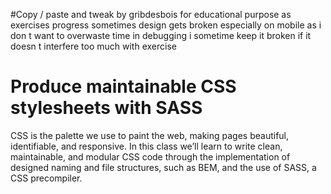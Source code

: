#Copy / paste and tweak by gribdesbois for educational purpose
as exercises progress sometimes design gets broken especially on mobile
as i don t want to overwaste time in debugging i sometime keep it broken if it doesn t interfere too much with exercise


# Produce maintainable CSS stylesheets with SASS

CSS is the palette we use to paint the web, making pages beautiful, identifiable, and responsive. In this class we’ll learn to write clean, maintainable, and modular CSS code through the implementation of designed naming and file structures, such as BEM, and the use of SASS, a CSS precompiler.
